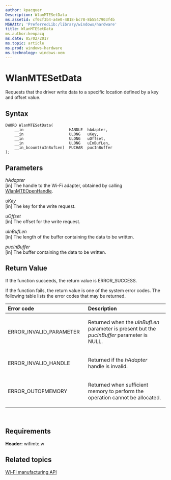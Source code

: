 ```yaml
---
author: kpacquer
Description: WlanMTESetData
ms.assetid: cf0cf3b4-a4e0-4818-bc78-8b5547903f4b
MSHAttr: 'PreferredLib:/library/windows/hardware'
title: WlanMTESetData
ms.author:kenpacq
ms.date: 05/02/2017
ms.topic: article
ms.prod: windows-hardware
ms.technology: windows-oem
---
```


# WlanMTESetData


Requests that the driver write data to a specific location defined by a key and offset value.

## <span id="Syntax"></span><span id="syntax"></span><span id="SYNTAX"></span>Syntax


```
DWORD WlanMTESetData(
    __in                    HANDLE  hAdapter,
    __in                    ULONG   uKey,
    __in                    ULONG   uOffset,
    __in                    ULONG   uInBufLen,
    __in_bcount(uInBufLen)  PUCHAR  pucInBuffer
);
```

## <span id="Parameters"></span><span id="parameters"></span><span id="PARAMETERS"></span>Parameters


<span id="hAdapter"></span><span id="hadapter"></span><span id="HADAPTER"></span>*hAdapter*  
\[in\] The handle to the Wi-Fi adapter, obtained by calling [WlanMTEOpenHandle](wlanmteopenhandle.md).

<span id="uKey"></span><span id="ukey"></span><span id="UKEY"></span>*uKey*  
\[in\] The key for the write request.

<span id="uOffset"></span><span id="uoffset"></span><span id="UOFFSET"></span>*uOffset*  
\[in\] The offset for the write request.

<span id="uInBufLen"></span><span id="uinbuflen"></span><span id="UINBUFLEN"></span>*uInBufLen*  
\[in\] The length of the buffer containing the data to be written.

<span id="pucInBuffer"></span><span id="pucinbuffer"></span><span id="PUCINBUFFER"></span>*pucInBuffer*  
\[in\] The buffer containing the data to be written.

## <span id="Return_Value"></span><span id="return_value"></span><span id="RETURN_VALUE"></span>Return Value


If the function succeeds, the return value is ERROR\_SUCCESS.

If the function fails, the return value is one of the system error codes. The following table lists the error codes that may be returned.

<table>
<colgroup>
<col width="50%" />
<col width="50%" />
</colgroup>
<thead>
<tr class="header">
<th align="left">Error code</th>
<th align="left">Description</th>
</tr>
</thead>
<tbody>
<tr class="odd">
<td align="left"><p>ERROR_INVALID_PARAMETER</p></td>
<td align="left"><p>Returned when the <em>uInBufLen</em> parameter is present but the <em>pucInBuffer</em> parameter is NULL.</p></td>
</tr>
<tr class="even">
<td align="left"><p>ERROR_INVALID_HANDLE</p></td>
<td align="left"><p>Returned if the <em>hAdapter</em> handle is invalid.</p></td>
</tr>
<tr class="odd">
<td align="left"><p>ERROR_OUTOFMEMORY</p></td>
<td align="left"><p>Returned when sufficient memory to perform the operation cannot be allocated.</p></td>
</tr>
</tbody>
</table>

 

## <span id="Requirements"></span><span id="requirements"></span><span id="REQUIREMENTS"></span>Requirements


**Header:** wifimte.w

## <span id="related_topics"></span>Related topics


[Wi-Fi manufacturing API](wi-fi-manufacturing-api.md)

 

 






